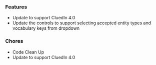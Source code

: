 ### Features
- Update to support CluedIn 4.0
- Update the controls to support selecting accepted entity types and vocabulary keys from dropdown

### Chores
- Code Clean Up
- Update to support CluedIn 4.0
